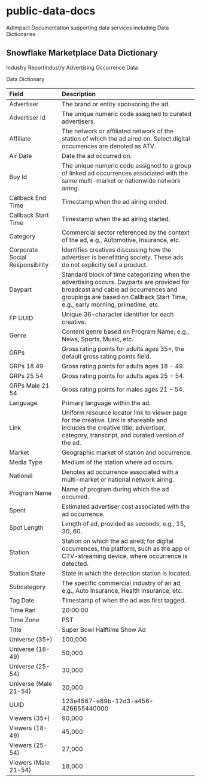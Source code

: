 # public-data-docs
AdImpact Documentation supporting data services including Data Dictionaries

## Snowflake Marketplace Data Dictionary

Industry ReportIndustry Advertising Occurrence Data

Data Dictionary

| Field | Description |
| :-------------------------- | :------------------------------------------------------------ |
| Advertiser | The brand or entity sponsoring the ad.|
| Advertiser Id | The unique numeric code assigned to curated advertisers. |
| Affiliate | The network or affiliated network of the station of which the ad aired on. Select digital occurrences are denoted as ATV. |
| Air Date | Date the ad occurred on. |
| Buy Id | The unique numeric code assigned to a group of linked ad occurrences associated with the same multi-market or nationwide network airing. |
| Callback End Time | Timestamp when the ad airing ended. |
| Callback Start Time | Timestamp when the ad airing started. |
| Category | Commercial sector referenced by the context of the ad, e.g., Automotive, Insurance, etc. |
| Corporate Social Responsibility | Identifies creatives discussing how the advertiser is benefitting society. These ads do not explicitly sell a product. |
| Daypart | Standard block of time categorizing when the advertising occurs. Dayparts are provided for broadcast and cable ad occurrences and groupings are based on Callback Start Time, e.g., early morning, primetime, etc. |
| FP UUID | Unique 36-character identifier for each creative. |
| Genre | Content genre based on Program Name, e.g., News, Sports, Music, etc. |
| GRPs | Gross rating points for adults ages 35+, the default gross rating points field. |
| GRPs 18 49 | Gross rating points for adults ages 18 - 49. |
| GRPs 25 54 | Gross rating points for adults ages 25 - 54. |
| GRPs Male 21 54 | Gross rating points for males ages 21 - 54. |
| Language | Primary language within the ad. |
| Link | Uniform resource locator link to viewer page for the creative. Link is shareable and includes the creative title, advertiser, category, transcript, and curated version of the ad. |
| Market | Geographic market of station and occurrence. |
| Media Type | Medium of the station where ad occurs. |
| National | Denotes ad occurrence associated with a multi-market or national network airing. |
| Program Name | Name of program during which the ad occurred. |
| Spent | Estimated advertiser cost associated with the ad occurrence. |
| Spot Length | Length of ad, provided as seconds, e.g., 15, 30, 60. |
| Station | Station on which the ad aired; for digital occurrences, the platform, such as the app or CTV-streaming device, where occurrence is detected. |
| Station State | State in which the detection station is located. |
| Subcategory | The specific commercial industry of an ad, e.g., Auto Insurance, Health Insurance, etc. |
| Tag Date | Timestamp of when the ad was first tagged. |
| Time Ran | 20:00:00 |
| Time Zone | PST |
| Title | Super Bowl Halftime Show Ad |
| Universe (35+) | 100,000 |
| Universe (18-49) | 50,000 |
| Universe (25-54) | 30,000 |
| Universe (Male 21-54) | 20,000 |
| UUID | 123e4567-e89b-12d3-a456-426655440000 |
| Viewers (35+) | 90,000 |
| Viewers (18-49) | 45,000 |
| Viewers (25-54) | 27,000 |
| Viewers (Male 21-54) | 18,000 |
